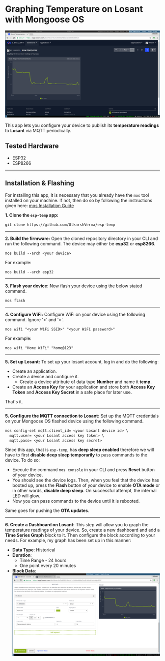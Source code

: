 # Graphing Temperature on Losant with Mongoose OS 

![My Graph](/graph.png)

This app lets you configure your device to publish its **temperature readings** to **Losant** via MQTT periodically. 

## Tested Hardware
- ESP32
- ESP8266

---

## Installation & Flashing

For installing this app, it is necessary that you already have the `mos` tool installed on your machine. If not, then do so by following the instructions given here: [mos Installation Guide](https://mongoose-os.com/software.html)

**1. Clone the `esp-temp` app:**
```
git clone https://github.com/UtkarshVerma/esp-temp
```

---

**2. Build the firmware:**
Open the cloned repository directory in your CLI and run the following command. The device may either be **esp32** or **esp8266**.
```
mos build --arch <your device> 
```
For example:
```
mos build --arch esp32 
```

---

**3. Flash your device:**
Now flash your device using the below stated command.
```
mos flash 
```

----

**4. Configure WiFi:**
Configure WiFi on your device using the following command. Ignore '<' and '>'.
```
mos wifi "<your WiFi SSID>" "<your WiFi password>"
```
For example:
```
mos wifi "Home WiFi" "home@123"
```

---

**5. Set up Losant:**
To set up your losant account, log in and do the following:
- Create an application.
- Create a device and configure it.
    - Create a device attribute of  data type **Number** and name it **temp**.
- Create an **Access Key** for your application and store both **Access Key Token** and **Access Key Secret** in a safe place for later use.

That's it.

---

**5. Configure the MQTT connection to Losant:**
Set up the MQTT credentials on your Mongoose OS flashed device using the following command.
```
mos config-set mqtt.client_id= <your Losant device id> \
  mqtt.user= <your Losant access key token> \
  mqtt.pass= <your Losant access key secret>
```  
Since this app, that is `esp-temp`, has **deep sleep enabled** therefore we will have to first **disable deep sleep temporarily** to pass commands to the device. To do so:

- Execute the command `mos console` in your CLI and press **Reset** button of your device.
- You should see the device logs. Then, when you feel that the device has booted up, press the **Flash** button of your device to enable **OTA mode** or in other words, **disable deep sleep**. On successful attempt, the internal LED will glow.
- Now you can pass commands to the device until it is rebooted.

Same goes for pushing the **OTA updates**.

---

**6. Create a Dashboard on Losant:**
This step will allow you to graph the temperature readings of your device. So, create a new dashboard and add a **Time Series Graph** block to it. Then configure the block according to your needs. 
For example, my graph has been set up in this manner:
- **Data Type**: Historical
- **Duration**:
    - Time Range - 24 hours
    - One point every 20 minutes
- **Block Data**:
    ![Block Data](/block-data.png)



